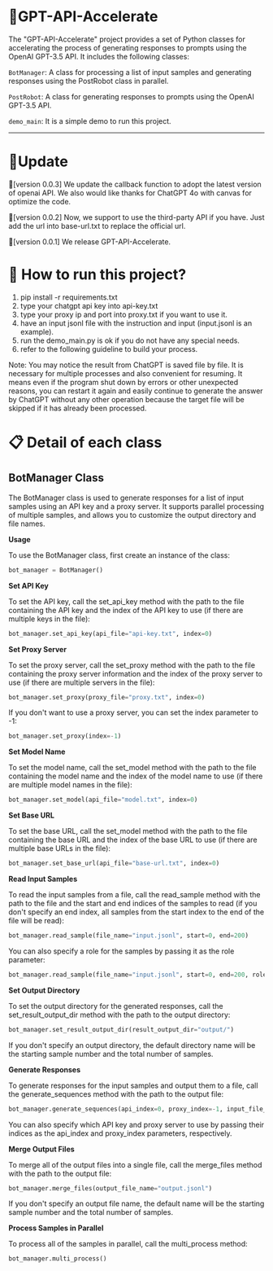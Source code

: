 # 📌GPT-API-Accelerate

The "GPT-API-Accelerate" project provides a set of Python classes for accelerating the process of generating responses to prompts using the OpenAI GPT-3.5 API. It includes the following classes:

`BotManager`: A class for processing a list of input samples and generating responses using the PostRobot class in parallel.

`PostRobot`: A class for generating responses to prompts using the OpenAI GPT-3.5 API.

`demo_main`: It is a simple demo to run this project.

-------
# 🚀Update
📢[version 0.0.3] We update the callback function to adopt the latest version of openai API. We also would like thanks for ChatGPT 4o with canvas for optimize the code.

📢[version 0.0.2] Now, we support to use the third-party API if you have. Just add the url into base-url.txt to replace the official url.

📢[version 0.0.1] We release GPT-API-Accelerate.

# 📖 How to run this project?

1. pip install -r requirements.txt
2. type your chatgpt api key into api-key.txt
3. type your proxy ip and port into proxy.txt if you want to use it.
4. have an input jsonl file with the instruction and input (input.jsonl is an example).
5. run the demo_main.py is ok if you do not have any special needs.
6. refer to the following guideline to build your process. 

Note: You may notice the result from ChatGPT is saved file by file. It is necessary for multiple processes and also convenient for resuming. It means even if the program shut down by errors or other unexpected reasons, you can restart it again and easily continue to generate the answer by ChatGPT without any other operation because the target file will be skipped if it has already been processed. 

# 📋 Detail of each class

## BotManager Class

The BotManager class is used to generate responses for a list of input samples using an API key and a proxy server. It supports parallel processing of multiple samples, and allows you to customize the output directory and file names.

**Usage**

To use the BotManager class, first create an instance of the class:
```python
bot_manager = BotManager()
```
**Set API Key**

To set the API key, call the set_api_key method with the path to the file containing the API key and the index of the API key to use (if there are multiple keys in the file):
```python
bot_manager.set_api_key(api_file="api-key.txt", index=0)
```

**Set Proxy Server**

To set the proxy server, call the set_proxy method with the path to the file containing the proxy server information and the index of the proxy server to use (if there are multiple servers in the file):
```python
bot_manager.set_proxy(proxy_file="proxy.txt", index=0)
```
If you don't want to use a proxy server, you can set the index parameter to -1:
```python
bot_manager.set_proxy(index=-1)
```

**Set Model Name**

To set the model name, call the set_model method with the path to the file containing the model name and the index of the model name to use (if there are multiple model names in the file):
```python
bot_manager.set_model(api_file="model.txt", index=0)
```

**Set Base URL**

To set the base URL, call the set_model method with the path to the file containing the base URL and the index of the base URL to use (if there are multiple base URLs in the file):
```python
bot_manager.set_base_url(api_file="base-url.txt", index=0)
```

**Read Input Samples**

To read the input samples from a file, call the read_sample method with the path to the file and the start and end indices of the samples to read (if you don't specify an end index, all samples from the start index to the end of the file will be read):
```python
bot_manager.read_sample(file_name="input.jsonl", start=0, end=200)
```
You can also specify a role for the samples by passing it as the role parameter:
```python
bot_manager.read_sample(file_name="input.jsonl", start=0, end=200, role="You are a good translator.")
```
**Set Output Directory**

To set the output directory for the generated responses, call the set_result_output_dir method with the path to the output directory:
```python
bot_manager.set_result_output_dir(result_output_dir="output/")
```
If you don't specify an output directory, the default directory name will be the starting sample number and the total number of samples.

**Generate Responses**

To generate responses for the input samples and output them to a file, call the generate_sequences method with the path to the output file:
```python
bot_manager.generate_sequences(api_index=0, proxy_index=-1, input_file_name="input.jsonl", output_file_name="output.jsonl")
```
You can also specify which API key and proxy server to use by passing their indices as the api_index and proxy_index parameters, respectively.

**Merge Output Files**

To merge all of the output files into a single file, call the merge_files method with the path to the output file:
```python
bot_manager.merge_files(output_file_name="output.jsonl")

```
If you don't specify an output file name, the default name will be the starting sample number and the total number of samples.

**Process Samples in Parallel**

To process all of the samples in parallel, call the multi_process method:
```python
bot_manager.multi_process()
```

